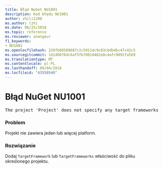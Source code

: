 ```yaml
---
title: Błąd NuGet NU1001
description: Kod błędu NU1001
author: zhili1208
ms.author: lzhi
ms.date: 06/25/2018
ms.topic: reference
ms.reviewer: anangaur
f1_keywords:
- NU1001
ms.openlocfilehash: 228fb08589687c2c5911dc9c03cbdb4bc47c42c5
ms.sourcegitcommit: 1d1406764c6af5fb7801d462e0c4afc9092fa569
ms.translationtype: MT
ms.contentlocale: pl-PL
ms.lasthandoff: 09/04/2018
ms.locfileid: "43550540"
---
```

# <a name="nuget-error-nu1001"></a>Błąd NuGet NU1001

<pre>The project 'Project' does not specify any target frameworks in 'ProjectFile'</pre>

### <a name="issue"></a>Problem
Projekt nie zawiera jeden lub więcej platform.

### <a name="solution"></a>Rozwiązanie
Dodaj `TargetFramework` lub `TargetFrameworks` właściwość do pliku określonego projektu.
